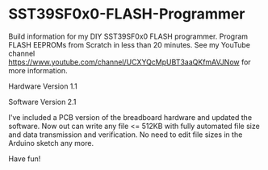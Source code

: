 # SST39SF0x0-FLASH-Programmer

Build information for my DIY SST39SF0x0 FLASH programmer. Program FLASH EEPROMs from Scratch in less than 20 minutes.
See my YouTube channel https://www.youtube.com/channel/UCXYQcMpUBT3aaQKfmAVJNow for more information.

Hardware Version 1.1

Software Version 2.1

I've included a PCB version of the breadboard hardware and updated the software. Now out can write any file <= 512KB with fully automated file size and data transmission and verification. No need to edit file sizes in the Arduino sketch any more.

Have fun!

